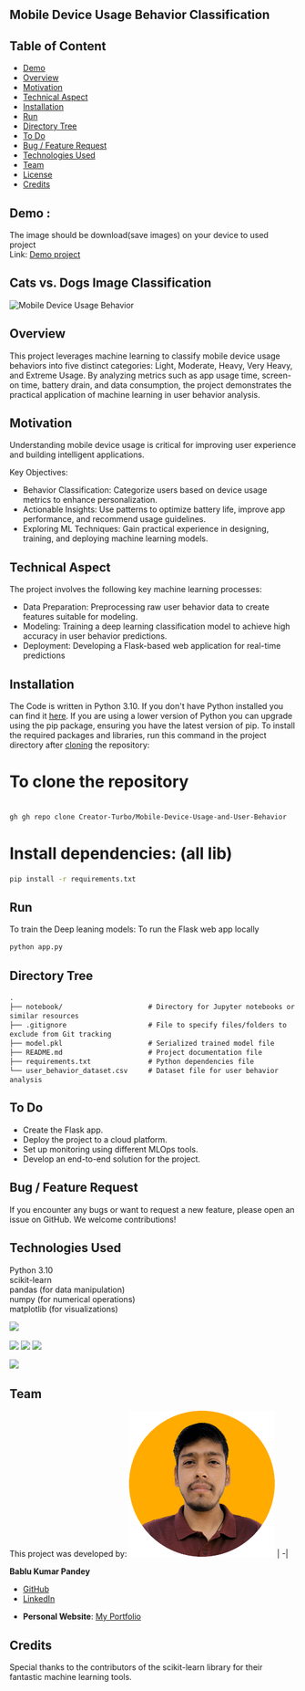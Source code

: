 ## Mobile Device Usage Behavior Classification


## Table of Content
  * [Demo](#demo)
  * [Overview](#overview)
  * [Motivation](#motivation)
  * [Technical Aspect](#technical-aspect)
  * [Installation](#installation)
  * [Run](#run)
  * [Directory Tree](#directory-tree)
  * [To Do](#to-do)
  * [Bug / Feature Request](#bug---feature-request)
  * [Technologies Used](#technologies-used)
  * [Team](#team)
  * [License](#license)
  * [Credits](#credits)


## Demo :
The image should be download(save images) on your device to used project<br>
Link: [Demo project](#)



<!-- <!-- [![](https://imgur.com/s4FWb9b)](https://ipcc.rohitswami.com) -->
## Cats vs. Dogs Image Classification
![Mobile Device Usage Behavior](https://imgur.com/undefined)

## Overview
This project leverages machine learning to classify mobile device usage behaviors into five distinct categories: Light, Moderate, Heavy, Very Heavy, and Extreme Usage. By analyzing metrics such as app usage time, screen-on time, battery drain, and data consumption, the project demonstrates the practical application of machine learning in user behavior analysis.


## Motivation
Understanding mobile device usage is critical for improving user experience and building intelligent applications.

Key Objectives:
 - Behavior Classification: Categorize users based on device usage metrics to enhance personalization.
 - Actionable Insights: Use patterns to optimize battery life, improve app performance, and recommend usage guidelines.
 - Exploring ML Techniques: Gain practical experience in designing, training, and deploying machine learning models.

## Technical Aspect

The project involves the following key machine learning processes:

  - Data Preparation: Preprocessing raw user behavior data to create features suitable for modeling.
  - Modeling: Training a deep learning classification model to achieve high accuracy in user behavior predictions.
  - Deployment: Developing a Flask-based web application for real-time predictions


## Installation
The Code is written in Python 3.10. If you don't have Python installed you can find it [here](https://www.python.org/downloads/). If you are using a lower version of Python you can upgrade using the pip package, ensuring you have the latest version of pip. To install the required packages and libraries, run this command in the project directory after [cloning](https://www.howtogeek.com/451360/how-to-clone-a-github-repository/) the repository:

# To clone the repository

```bash

gh gh repo clone Creator-Turbo/Mobile-Device-Usage-and-User-Behavior

```
# Install dependencies: (all lib)
```bash
pip install -r requirements.txt
```



## Run
To train the Deep leaning models:
 To run the Flask web app locally
```bash
python app.py

```

## Directory Tree 
```
.
├── notebook/                     # Directory for Jupyter notebooks or similar resources
├── .gitignore                    # File to specify files/folders to exclude from Git tracking
├── model.pkl                     # Serialized trained model file
├── README.md                     # Project documentation file
├── requirements.txt              # Python dependencies file
└── user_behavior_dataset.csv     # Dataset file for user behavior analysis

```

## To Do
- Create the Flask app.
- Deploy the project to a cloud platform.
- Set up monitoring using different MLOps tools.
- Develop an end-to-end solution for the project.


## Bug / Feature Request
If you encounter any bugs or want to request a new feature, please open an issue on GitHub. We welcome contributions!




## Technologies Used
Python 3.10<br> 
scikit-learn<br>
pandas (for data manipulation) <br>
numpy (for numerical operations)  <br>
matplotlib (for visualizations) <br>



![](https://forthebadge.com/images/badges/made-with-python.svg)


[<img target="_blank" src="https://upload.wikimedia.org/wikipedia/commons/thumb/0/05/Scikit_learn_logo_small.svg/260px-Scikit_learn_logo_small.svg.png" width=170>](https://pandas.pydata.org/docs/)
[<img target="_blank" src="https://miro.medium.com/v2/resize:fit:720/format:webp/0*RWkQ0Fziw792xa0S" width=170>](https://pandas.pydata.org/docs/)
  [<img target="_blank" src="https://encrypted-tbn0.gstatic.com/images?q=tbn:ANd9GcSDzf1RMK1iHKjAswDiqbFB8f3by6mLO89eir-Q4LJioPuq9yOrhvpw2d3Ms1u8NLlzsMQ&usqp=CAU" width=280>](https://matplotlib.org/stable/index.html) 

 [<img target="_blank" src="https://upload.wikimedia.org/wikipedia/commons/thumb/3/31/NumPy_logo_2020.svg/512px-NumPy_logo_2020.svg.png" width=200>](https://aws.amazon.com/s3/) 


## Team
This project was developed by:
[![Bablu kumar pandey](https://github.com/Creator-Turbo/images-/blob/main/resized_image.png?raw=true)](ressume_link) |
-|


**Bablu Kumar Pandey**


- [GitHub](https://github.com/Creator-Turbo)  
- [LinkedIn](https://www.linkedin.com/in/bablu-kumar-pandey-313764286/)
* **Personal Website**: [My Portfolio](https://creator-turbo.github.io/Creator-Turbo-Portfolio-website/)





## Credits

Special thanks to the contributors of the scikit-learn library for their fantastic machine learning tools.


